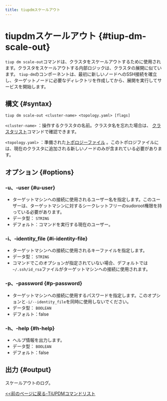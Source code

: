 ```yaml
---
title: tiupdmスケールアウト
---
```


# tiupdmスケールアウト {#tiup-dm-scale-out}

`tiup dm scale-out`コマンドは、クラスタをスケールアウトするために使用されます。クラスタをスケールアウトする内部ロジックは、クラスタの展開に似ています。 `tiup-dm`のコンポーネントは、最初に新しいノードへのSSH接続を確立し、ターゲットノードに必要なディレクトリを作成してから、展開を実行してサービスを開始します。

## 構文 {#syntax}

```shell
tiup dm scale-out <cluster-name> <topology.yaml> [flags]
```

`<cluster-name>` ：操作するクラスタの名前。クラスタ名を忘れた場合は、 [クラスタリスト](/tiup/tiup-component-dm-list.md)コマンドで確認できます。

`<topology.yaml>` ：準備された[トポロジーファイル](/tiup/tiup-dm-topology-reference.md) 。このトポロジファイルには、現在のクラスタに追加される新しいノードのみが含まれている必要があります。

## オプション {#options}

### -u、-user {#u-user}

-   ターゲットマシンへの接続に使用されるユーザー名を指定します。このユーザーは、ターゲットマシンに対するシークレットフリーのsudoroot権限を持っている必要があります。
-   データ型： `STRING`
-   デフォルト：コマンドを実行する現在のユーザー。

### -i、-identity_file {#i-identity-file}

-   ターゲットマシンへの接続に使用されるキーファイルを指定します。
-   データ型： `STRING`
-   コマンドでこのオプションが指定されていない場合、デフォルトでは`~/.ssh/id_rsa`ファイルがターゲットマシンへの接続に使用されます。

### -p、-password {#p-password}

-   ターゲットマシンへの接続に使用するパスワードを指定します。このオプションと`-i/--identity_file`を同時に使用しないでください。
-   データ型： `BOOLEAN`
-   デフォルト：false

### -h、-help {#h-help}

-   ヘルプ情報を出力します。
-   データ型： `BOOLEAN`
-   デフォルト：false

## 出力 {#output}

スケールアウトのログ。

[&lt;&lt;前のページに戻る-TiUPDMコマンドリスト](/tiup/tiup-component-dm.md#command-list)
